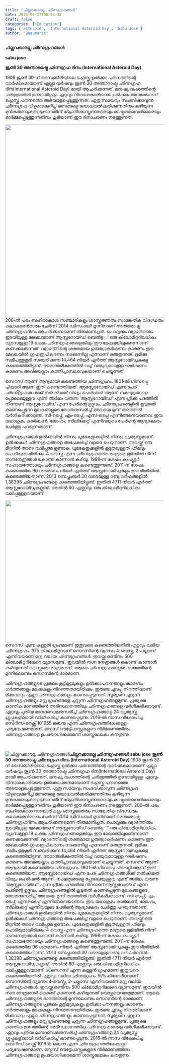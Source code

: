 ```yaml
---
title: "ചില്ലറക്കാരല്ല ഛിന്നഗ്രഹങ്ങൾ"
date: 2023-06-27T06:54:32
draft: false
categories: ["Education"]
tags: ['asteroid', 'International Asteroid Day', 'Sabu Jose']
author: "Beaumaris"
---
```


<strong>ചില്ലറക്കാരല്ല ഛിന്നഗ്രഹങ്ങൾ</strong>

<strong>sabu jose</strong>

<strong>ജൂൺ 30 അന്താരാഷ്ട്ര ഛിന്നഗ്രഹ ദിനം (International Asteroid Day)</strong>

1908 ജൂൺ 30‐ന് സൈബീരിയിലെ ടംഗുസ്ക്ക ഉൽക്കാ പതനത്തിന്റെ വാർഷികമായാണ് എല്ലാ വർഷവും ജൂൺ 30 അന്താരാഷ്ട്ര ഛിന്നഗ്രഹ ദിന(International Asteroid Day) മായി ആചരിക്കുന്നത്. മനുഷ്യ വംശത്തിന്റെ ചരിത്രത്തിൽ ഉണ്ടായിട്ടുള്ള ഏറ്റവും വിനാശകാരിയായ ഉൽക്കാപതനമായാണ് ടംഗുസ്ക്ക പതനത്തെ അടയാളപ്പെടുത്തുന്നത്. ഏതു സമയവും സംഭവിക്കാവുന്ന ഛിന്നഗ്രഹ വീഴ്ചയെക്കുറിച്ച് ജനങ്ങളെ ബോധവൽക്കരിക്കുന്നതിനും കഴിയുന്ന മുൻകരുതലുകളെടുക്കുന്നതിന് ജ്യോതിശാസ്ത്രജ്ഞരെയും രാഷ്ട്രത്തലവൻമാരെയും ഓർമ്മപ്പെടുത്തുന്നതിനും കൂടിയാണ് ഈ ദിനാചരണം നടത്തുന്നത്.

<a href="https://cdn.boolokam.com/articles/2023/06/sss-1.jpg"><img class=" wp-image-401246 aligncenter" src="https://cdn.boolokam.com/articles/2023/06/sss-1.jpg" alt="" width="593" height="613" /></a>200‐ൽ പരം ബഹിരാകാശ സഞ്ചാരികളും ശാസ്ത്രജ്ഞരും സാങ്കേതിക വിദഗ്ധരും കലാകാരൻമാരും ചേർന്ന് 2014 ഡിസംബർ മൂന്നിനാണ് അന്താരാഷ്ട്ര ഛിന്നഗ്രഹദിനം ആചരിക്കണമെന്ന് തീരുമാനിച്ചത്. ചൊവ്വക്കും വ്യാഴത്തിനും ഇടയിലുള്ള മേഖലയാണ് ആസ്റ്ററോയ്ഡ് ബെൽട്ട.് ഒരു കിലോമീറ്ററിലധികം വ്യാസമുള്ള 19 ലക്ഷം ഛിന്നഗ്രഹങ്ങളെങ്കിലും ഈ മേഖലയിലുണ്ടെന്നാണ് കണക്കാക്കുന്നത്. വ്യാഴത്തിന്റെ ശക്തമായ ഗുരുത്വാകർഷണം കാരണം ഈ മേഖലയിൽ ഗ്രഹരൂപീകരണം നടക്കുന്നില്ല എന്നാണ് കരുതുന്നത്. ഭൂമിക്കു സമീപത്തുകൂടി സഞ്ചരിക്കുന്ന 14,464 നിയർ എർത്ത് ആസ്റ്ററോയ്ഡുകളെ കണ്ടെത്തിയിട്ടുണ്ട്. ഭൗമാന്തരീക്ഷത്തിൽ വച്ച് വായുവുമായുള്ള ഘർഷണം കാരണം അവയെല്ലാം കത്തിച്ചാമ്പലാവുകയാണ് ചെയ്യുന്നത്.

സെറസ് ആണ് ആദ്യമായി കണ്ടെത്തിയ ഛിന്നഗ്രഹം. 1801‐ൽ ഗിസപ്പെ പിയാറ്റ്സി ആണ് ഇത് കണ്ടെത്തിയത്. ആസ്റ്റോറോയ്ഡ് എന്ന പേര് ഛിന്നഗ്രഹങ്ങൾക്ക് നൽകിയത് വില്യം ഹെർഷൽ ആണ്. നക്ഷത്രങ്ങളെ പ്പോലെയുള്ളവ എന്ന് അർഥം വരുന്ന ‘ആസ്റ്ററോയിഡ്’ എന്ന ഗ്രീക്കു പദത്തിൽ നിന്നാണ് ആസ്റ്ററോയ്ഡ് എന്ന പേരിന്റെ ഉദ്ഭവം. ഛിന്നഗ്രഹങ്ങളിൽ കൂടുതൽ കാണപ്പെടുന്ന മൂലകങ്ങളുടെ തോതനുസരിച്ച് അവയെ മുന്ന് തരത്തിൽ വർഗീകരിക്കാറുണ്ട്. സി‐ടെപ്പ്, എം‐ടെപ്പ്, എസ്‐ടെപ്പ് എന്നിങ്ങനെയാണവ. ഇവ യഥാക്രമം കാർബൺ, ലോഹം, സിലിക്കേറ്റ് എന്നിവയുടെ പേരിന്റെ ആദ്യാക്ഷരം ചേർത്തു പറയുന്നതാണ്.

ഛിന്നഗ്രഹങ്ങൾ ഉൽക്കയിൽ നിന്നും ധൂമകേതുക്കളിൽ നിന്നും വ്യത്യസ്തമാണ്. ഉൽക്കകൾ ഛിന്നഗ്രഹങ്ങളെ അപേക്ഷിച്ച് വളരെ ചെറുതാണ്. അവയ്ക്ക് ഒരു മീറ്ററിൽ താഴെ വലിപ്പമേ ഉണ്ടാകു. ധൂമകേതുക്കളിൽ കൂടുതലുള്ളത് ഹിമവും പൊടിയുമായിരിക്കും. 4 വെസ്ത എന്ന ഛിന്നഗ്രഹത്തെ മാത്രമെ ഭൂമിയിൽ നിന്ന് നഗ്നനേത്രങ്ങൾ കൊണ്ട് കാണാൻ കഴിയൂ. 1998‐ന് ശേഷം കംപ്യൂട്ടർ സഹായത്തോടയും ഛിന്നഗ്രഹങ്ങളെ കണ്ടെത്തുന്നുണ്ട്. 2011‐ന് ശേഷം കണ്ടെത്തിയ 96 ശതമാനം നിയർ എർത്ത് ആസ്റ്ററോയ്ഡുകളും ഈ രീതിയിൽ കണ്ടെത്തിയതാണ്. 2013 സെപ്തംബർ 30 വരെയുള്ള രണ്ടു വർഷങ്ങളിൽ 1,38398 ഛിന്നഗ്രഹങ്ങളെ കണ്ടെത്തിയിട്ടുണ്ട്. ഇതിൽ 4711 നിയർ എർത്ത് ആസ്റ്ററോയ്ഡുകളുണ്ട്. അതിൽ 60 എണ്ണവും ഒരു കിലോമീറ്ററിലധികം വലിപ്പമുള്ളവയാണ്.

<a href="https://cdn.boolokam.com/articles/2023/06/lu77.jpg"><img class="size-large wp-image-401247 aligncenter" src="https://cdn.boolokam.com/articles/2023/06/lu77-1024x576.jpg" alt="" width="800" height="450" /></a>സെറസ് എന്ന കുള്ളൻ ഗ്രഹമാണ് ഇതുവരെ കണ്ടെത്തിയതിൽ ഏറ്റവും വലിയ ഛിന്നഗ്രഹം. 975 കിലോമീറ്ററാണ് സെറസിന്റെ വ്യാസം 4‐വെസ്ത, 2‐പല്ലാസ് എന്നിവയാണ് മറ്റു വലിയ ഛിന്നഗ്രഹങ്ങൾ. ഇവയ്ക്കു രണ്ടിനും 500 കിലോമീറ്ററിലേറെ വ്യാസമുണ്ട്. ഇവയിൽ നഗ്ന നേത്രങ്ങൾ കൊണ്ട് കാണാൻ കഴിയുന്നത് വെസ്തയെ മാത്രമാണ്. ആകെ ഛിന്നഗ്രഹങ്ങളുടെ ഭാരത്തിന്റെ മൂന്നിലൊന്നും സെറസിന്റെ ഭാരമാണ്.

ഛിന്നഗ്രഹങ്ങളുടെ പ്രതലം കൂട്ടിമുട്ടലുകളും ഉൽക്കാപതനങ്ങളും കാരണം ഗർത്തങ്ങളും മടക്കുകളും നിറഞ്ഞതായിരിക്കും. ഇരുണ്ട ചുവപ്പു നിറത്തിലാണ് മിക്കവാറും എല്ലാ ഛിന്നഗ്രഹങ്ങളും കാണപ്പെടുന്നത്. സൂര്യനെ ചുറ്റുന്ന ഛിന്നഗ്രഹങ്ങളും മറ്റു ഗ്രഹങ്ങളെ ചുറ്റുന്ന ഛിന്നഗ്രഹങ്ങളുമുണ്ട്. പ്രത്യക്ഷ കാന്തിക മാനത്തിന്റെ അടിസ്ഥാനത്തിലും ഛിന്നഗ്രഹങ്ങളെ വർഗീകരിക്കാറുണ്ട്. ഏറ്റവും പുതിയ മാനദണ്ഡമനുസരിച്ച് ഛിന്നഗ്രഹങ്ങളെ 24 വ്യത്യസ്ത ഗ്രൂപ്പുകളിലായി വർഗീകരിച്ച് കാണപ്പെടുന്നു.
2016‐ൽ നാസ വിക്ഷേപിച്ച ഒസറിസ്‐റെക്സ് 101955 ബെനു എന്ന ഛിന്നഗ്രഹത്തിലേക്കുള്ള പര്യവേഷണമാണ്. സ്പേസ് ഔട്ട്പോസ്റ്റുകളുടെ നിർമാണത്തിനും ഛിന്നഗ്രഹങ്ങളെ ഉപയോഗിക്കാമെന്ന് ശാസ്ത്രലോകം കരുതുന്നു.

&nbsp;


![ചില്ലറക്കാരല്ല ഛിന്നഗ്രഹങ്ങൾ](https://cdn.boolokam.com/articles/2023/06/sss-1.jpg)**ചില്ലറക്കാരല്ല ഛിന്നഗ്രഹങ്ങൾ** **sabu jose** **ജൂൺ 30 അന്താരാഷ്ട്ര ഛിന്നഗ്രഹ ദിനം (International Asteroid Day)** 1908 ജൂൺ 30‐ന് സൈബീരിയിലെ ടംഗുസ്ക്ക ഉൽക്കാ പതനത്തിന്റെ വാർഷികമായാണ് എല്ലാ വർഷവും ജൂൺ 30 അന്താരാഷ്ട്ര ഛിന്നഗ്രഹ ദിന(International Asteroid Day) മായി ആചരിക്കുന്നത്. മനുഷ്യ വംശത്തിന്റെ ചരിത്രത്തിൽ ഉണ്ടായിട്ടുള്ള ഏറ്റവും വിനാശകാരിയായ ഉൽക്കാപതനമായാണ് ടംഗുസ്ക്ക പതനത്തെ അടയാളപ്പെടുത്തുന്നത്. ഏതു സമയവും സംഭവിക്കാവുന്ന ഛിന്നഗ്രഹ വീഴ്ചയെക്കുറിച്ച് ജനങ്ങളെ ബോധവൽക്കരിക്കുന്നതിനും കഴിയുന്ന മുൻകരുതലുകളെടുക്കുന്നതിന് ജ്യോതിശാസ്ത്രജ്ഞരെയും രാഷ്ട്രത്തലവൻമാരെയും ഓർമ്മപ്പെടുത്തുന്നതിനും കൂടിയാണ് ഈ ദിനാചരണം നടത്തുന്നത്. [](https://cdn.boolokam.com/articles/2023/06/sss-1.jpg)200‐ൽ പരം ബഹിരാകാശ സഞ്ചാരികളും ശാസ്ത്രജ്ഞരും സാങ്കേതിക വിദഗ്ധരും കലാകാരൻമാരും ചേർന്ന് 2014 ഡിസംബർ മൂന്നിനാണ് അന്താരാഷ്ട്ര ഛിന്നഗ്രഹദിനം ആചരിക്കണമെന്ന് തീരുമാനിച്ചത്. ചൊവ്വക്കും വ്യാഴത്തിനും ഇടയിലുള്ള മേഖലയാണ് ആസ്റ്ററോയ്ഡ് ബെൽട്ട.് ഒരു കിലോമീറ്ററിലധികം വ്യാസമുള്ള 19 ലക്ഷം ഛിന്നഗ്രഹങ്ങളെങ്കിലും ഈ മേഖലയിലുണ്ടെന്നാണ് കണക്കാക്കുന്നത്. വ്യാഴത്തിന്റെ ശക്തമായ ഗുരുത്വാകർഷണം കാരണം ഈ മേഖലയിൽ ഗ്രഹരൂപീകരണം നടക്കുന്നില്ല എന്നാണ് കരുതുന്നത്. ഭൂമിക്കു സമീപത്തുകൂടി സഞ്ചരിക്കുന്ന 14,464 നിയർ എർത്ത് ആസ്റ്ററോയ്ഡുകളെ കണ്ടെത്തിയിട്ടുണ്ട്. ഭൗമാന്തരീക്ഷത്തിൽ വച്ച് വായുവുമായുള്ള ഘർഷണം കാരണം അവയെല്ലാം കത്തിച്ചാമ്പലാവുകയാണ് ചെയ്യുന്നത്. സെറസ് ആണ് ആദ്യമായി കണ്ടെത്തിയ ഛിന്നഗ്രഹം. 1801‐ൽ ഗിസപ്പെ പിയാറ്റ്സി ആണ് ഇത് കണ്ടെത്തിയത്. ആസ്റ്റോറോയ്ഡ് എന്ന പേര് ഛിന്നഗ്രഹങ്ങൾക്ക് നൽകിയത് വില്യം ഹെർഷൽ ആണ്. നക്ഷത്രങ്ങളെ പ്പോലെയുള്ളവ എന്ന് അർഥം വരുന്ന ‘ആസ്റ്ററോയിഡ്’ എന്ന ഗ്രീക്കു പദത്തിൽ നിന്നാണ് ആസ്റ്ററോയ്ഡ് എന്ന പേരിന്റെ ഉദ്ഭവം. ഛിന്നഗ്രഹങ്ങളിൽ കൂടുതൽ കാണപ്പെടുന്ന മൂലകങ്ങളുടെ തോതനുസരിച്ച് അവയെ മുന്ന് തരത്തിൽ വർഗീകരിക്കാറുണ്ട്. സി‐ടെപ്പ്, എം‐ടെപ്പ്, എസ്‐ടെപ്പ് എന്നിങ്ങനെയാണവ. ഇവ യഥാക്രമം കാർബൺ, ലോഹം, സിലിക്കേറ്റ് എന്നിവയുടെ പേരിന്റെ ആദ്യാക്ഷരം ചേർത്തു പറയുന്നതാണ്. ഛിന്നഗ്രഹങ്ങൾ ഉൽക്കയിൽ നിന്നും ധൂമകേതുക്കളിൽ നിന്നും വ്യത്യസ്തമാണ്. ഉൽക്കകൾ ഛിന്നഗ്രഹങ്ങളെ അപേക്ഷിച്ച് വളരെ ചെറുതാണ്. അവയ്ക്ക് ഒരു മീറ്ററിൽ താഴെ വലിപ്പമേ ഉണ്ടാകു. ധൂമകേതുക്കളിൽ കൂടുതലുള്ളത് ഹിമവും പൊടിയുമായിരിക്കും. 4 വെസ്ത എന്ന ഛിന്നഗ്രഹത്തെ മാത്രമെ ഭൂമിയിൽ നിന്ന് നഗ്നനേത്രങ്ങൾ കൊണ്ട് കാണാൻ കഴിയൂ. 1998‐ന് ശേഷം കംപ്യൂട്ടർ സഹായത്തോടയും ഛിന്നഗ്രഹങ്ങളെ കണ്ടെത്തുന്നുണ്ട്. 2011‐ന് ശേഷം കണ്ടെത്തിയ 96 ശതമാനം നിയർ എർത്ത് ആസ്റ്ററോയ്ഡുകളും ഈ രീതിയിൽ കണ്ടെത്തിയതാണ്. 2013 സെപ്തംബർ 30 വരെയുള്ള രണ്ടു വർഷങ്ങളിൽ 1,38398 ഛിന്നഗ്രഹങ്ങളെ കണ്ടെത്തിയിട്ടുണ്ട്. ഇതിൽ 4711 നിയർ എർത്ത് ആസ്റ്ററോയ്ഡുകളുണ്ട്. അതിൽ 60 എണ്ണവും ഒരു കിലോമീറ്ററിലധികം വലിപ്പമുള്ളവയാണ്. [![](https://cdn.boolokam.com/articles/2023/06/lu77-1024x576.jpg)](https://cdn.boolokam.com/articles/2023/06/lu77.jpg)സെറസ് എന്ന കുള്ളൻ ഗ്രഹമാണ് ഇതുവരെ കണ്ടെത്തിയതിൽ ഏറ്റവും വലിയ ഛിന്നഗ്രഹം. 975 കിലോമീറ്ററാണ് സെറസിന്റെ വ്യാസം 4‐വെസ്ത, 2‐പല്ലാസ് എന്നിവയാണ് മറ്റു വലിയ ഛിന്നഗ്രഹങ്ങൾ. ഇവയ്ക്കു രണ്ടിനും 500 കിലോമീറ്ററിലേറെ വ്യാസമുണ്ട്. ഇവയിൽ നഗ്ന നേത്രങ്ങൾ കൊണ്ട് കാണാൻ കഴിയുന്നത് വെസ്തയെ മാത്രമാണ്. ആകെ ഛിന്നഗ്രഹങ്ങളുടെ ഭാരത്തിന്റെ മൂന്നിലൊന്നും സെറസിന്റെ ഭാരമാണ്. ഛിന്നഗ്രഹങ്ങളുടെ പ്രതലം കൂട്ടിമുട്ടലുകളും ഉൽക്കാപതനങ്ങളും കാരണം ഗർത്തങ്ങളും മടക്കുകളും നിറഞ്ഞതായിരിക്കും. ഇരുണ്ട ചുവപ്പു നിറത്തിലാണ് മിക്കവാറും എല്ലാ ഛിന്നഗ്രഹങ്ങളും കാണപ്പെടുന്നത്. സൂര്യനെ ചുറ്റുന്ന ഛിന്നഗ്രഹങ്ങളും മറ്റു ഗ്രഹങ്ങളെ ചുറ്റുന്ന ഛിന്നഗ്രഹങ്ങളുമുണ്ട്. പ്രത്യക്ഷ കാന്തിക മാനത്തിന്റെ അടിസ്ഥാനത്തിലും ഛിന്നഗ്രഹങ്ങളെ വർഗീകരിക്കാറുണ്ട്. ഏറ്റവും പുതിയ മാനദണ്ഡമനുസരിച്ച് ഛിന്നഗ്രഹങ്ങളെ 24 വ്യത്യസ്ത ഗ്രൂപ്പുകളിലായി വർഗീകരിച്ച് കാണപ്പെടുന്നു. 2016‐ൽ നാസ വിക്ഷേപിച്ച ഒസറിസ്‐റെക്സ് 101955 ബെനു എന്ന ഛിന്നഗ്രഹത്തിലേക്കുള്ള പര്യവേഷണമാണ്. സ്പേസ് ഔട്ട്പോസ്റ്റുകളുടെ നിർമാണത്തിനും ഛിന്നഗ്രഹങ്ങളെ ഉപയോഗിക്കാമെന്ന് ശാസ്ത്രലോകം കരുതുന്നു. 
